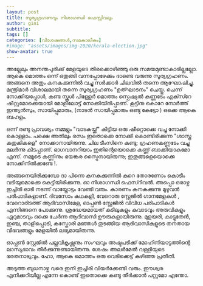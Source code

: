 ```yaml
---
layout: post
title: സൂര്യഗ്രഹണവും നിശാഗന്ധി ഫെസ്റ്റിവലും
author: gini
subtitle: 
tags: []
categories: [വിശേഷങ്ങള്‍,സമകാലീകം]
#image: "assets/images/img-2020/kerala-election.jpg"
show-avatar: true
---
```


അല്ലേലും അനന്തപുരിക്ക് മേളയുടെ തിരക്കൊഴിഞ്ഞു ഒരു സമയമുണ്ടാകാരില്ലല്ലോ. ആകെ മൊത്തം ഒന്ന് ഒതുങ്ങി വന്നപ്പോഴേക്കും ദാണ്ടെ വരുന്നു സൂര്യഗ്രഹണം. അങ്ങനെ അതും കനകക്കുന്നില്‍ വച്ചു സര്‍ക്കാര്‍ ചിലവില്‍ തന്നെ ആഘോഷിച്ചു. മന്ത്രിമാര്‍ വിശാലമായി തന്നെ സൂര്യഗ്രഹണം "ഉത്ഘാടനം" ചെയ്തു. ചെന്ന് നോക്കിയപ്പോള്‍, കണ്ട സ്കൂള്‍ പിള്ളേര്‍ മൊത്തം  സ്പെഷ്യല്‍ കണ്ണടേം  എക്സ്റേ  ഷീറ്റുമോക്കെയായി മോളിലോട്ട് നോക്കിയിരിപ്പാണ്.   കൂട്ടിനു കൊറേ നോര്‍ത്ത് ഇന്ത്യന്‍സും, സായിപ്പുമാരും, (നാടന്‍ സായിപ്പുമാരും ഒണ്ടു കേട്ടോ ) ഒക്കെ ആകെ ബഹളം. 

ഒന്ന് രണ്ടു പ്രാവശ്യം നമ്മളും "വാടകയ്ക്ക്" കിട്ടിയ ഒരു ഷീറ്റൊക്കെ വച്ചു നോക്കി കൊള്ളാം. പക്ഷെ അതിലും രസം ഇതൊക്കെ നോക്കി കൊണ്ടിരിക്കുന്ന "ശാസ്ത്ര കുതുകികളെ" നോക്കാനായിരുന്നു. ചില ടീംസിനെ കണ്ടു; ഗ്രഹണകണ്ണടേം  വച്ചു മലര്‍ന്നു കിടപ്പാണ്. ഭാഗവാനറിയാം ഇതിന്റെയൊക്കെ കണ്ണ് ബാക്കിയാകുമോ എന്ന്. നമ്മുടെ കണ്ണിനും  ഭയങ്കര സ്ട്രൈനായിരുന്നു; ഇതുങ്ങളെയൊക്കെ നോക്കിനില്‍ക്കണ്ടേ !. 

അങ്ങനെയിരിക്കുമ്പോ ദാ പിന്നെ കനകക്കുന്നില്‍ കുറെ തോരണോം കൊടീം വടിയുമൊക്കെ കെട്ടിയിരിക്കുന്നു.  ഓ നിശാഗന്ധി ഫെസ്റിവല്‍.   അപ്പൊ ഒരാഴ്ച ഇച്ചിരി ഓടി നടന്ന് വായ്നോട്ടം വേണ്ടി വരും. കാരണം കനകക്കുന്നു മുഴുവന്‍ പരിപാടികളാണ്. ദിവസോം കഥകളി, വേറൊരു സ്റ്റേജില്‍ ഗാനമേളകള്‍ , വേറൊരിടത്ത് ആദിവാസിമേള, ഓപ്പണ്‍ സ്റ്റേജില്‍ വിവിധ പരിപാടികള്‍ എന്നിങ്ങനെ പോക്കുന്നു. ശ്രദ്ധേയമായത് കുടിലുകളും കവാടവും അരുവികളും ഏറുമാടവും ഒക്കെ ചേര്‍ന്ന ആദിവാസി ഊരുകളായിരുന്നു. മുളയരി, കാട്ടുതേന്‍, ഇഞ്ച, താളിപ്പൊടി, കസ്തോരി മഞ്ഞള്‍ തുടങ്ങിയ ആദിവാസികളുടെ തനതായ  വിഭവങ്ങളും മേളയില്‍ ലഭ്യമായിരുന്നു. 

ഓപ്പണ്‍ സ്റ്റേജില്‍ പല്ലവികൃഷ്ണനും സംഘവും അഷ്ടപടിക്ക് മോഹിനിയാട്ടത്തിന്റെ  ലാസ്യഭാവം തീര്‍ക്കുന്നുണ്ടായിരുന്നു. ശേഷം അലര്‍മേല്‍ വള്ളിയുടെ  ഭരതനാട്യവും. ഹോ, ആകെ മൊത്തം ഒരു വെടിക്കെട്ട് കഴിഞ്ഞ പ്രതീതി. 

അടുത്ത ബുധനാഴ്ച വരെ ഇനി ഇച്ചിരി വിയര്‍ക്കേണ്ടി വരും. ഈശ്വര എനിക്കറിയില്ല എന്നേ കൊണ്ട് ഇതൊക്കെ കണ്ടു തീര്‍ക്കാന്‍ പറ്റുമോ എന്തോ.
